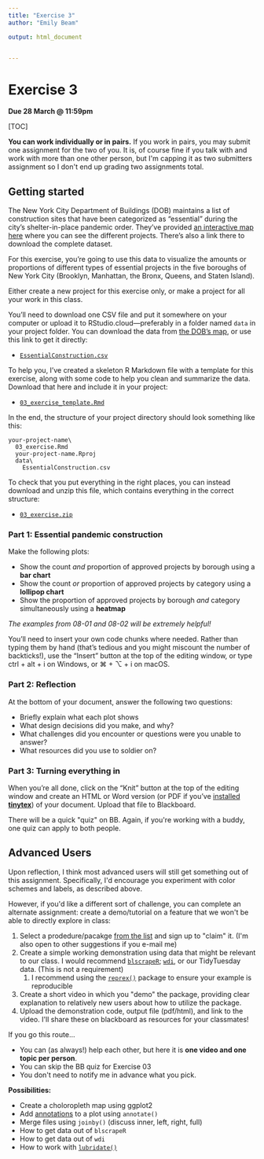 ```yaml
---
title: "Exercise 3"
author: "Emily Beam"

output: html_document


---
```


# Exercise 3

**Due 28 March @ 11:59pm**

[TOC]

**You can work individually or in pairs.** If you work in pairs, you may submit one assignment for the two of you. It is, of course fine if you talk with and work with more than one other person, but I'm capping it as two submitters assignment so I don't end up grading two assignments total.





## Getting started

The New York City Department of Buildings (DOB) maintains a list of  construction sites that have been categorized as “essential” during the  city’s shelter-in-place pandemic order. They’ve provided [an interactive map here](https://www1.nyc.gov/assets/buildings/html/essential-active-construction.html) where you can see the different projects. There’s also a link there to download the complete dataset.

For this exercise, you’re going to use this data to visualize the amounts or proportions of different types of essential projects in the  five boroughs of New York City (Brooklyn, Manhattan, the Bronx, Queens,  and Staten Island).

Either create a new project for this exercise only, or make a project for all your work in this class.

You’ll need to download one CSV file and put it somewhere on your computer or upload it to RStudio.cloud—preferably in a folder named `data` in your project folder. You can download the data from [the DOB’s map](https://www1.nyc.gov/assets/buildings/html/essential-active-construction.html), or use this link to get it directly:

- [`EssentialConstruction.csv`](EssentialConstruction.csv)

To help you, I’ve created a skeleton R Markdown file with a template  for this exercise, along with some code to help you clean and summarize  the data. Download that here and include it in your project:

- [`03_exercise_template.Rmd`](03_exercise_template)

In the end, the structure of your project directory should look something like this:

```
your-project-name\
  03_exercise.Rmd
  your-project-name.Rproj
  data\
    EssentialConstruction.csv
```

To check that you put everything in the right places, you can instead download and unzip this file, which contains everything in the correct structure:

- [`03_exercise.zip`](03_exercise.zip)



### Part 1: Essential pandemic construction

Make the following plots:

- Show the count *and* proportion of approved projects by borough using a **bar chart**
- Show the count *or* proportion of approved projects by category using a **lollipop chart**
- Show the proportion of approved projects by borough *and* category simultaneously using a **heatmap**

*The examples from 08-01 and 08-02 will be extremely helpful!*

You’ll need to insert your own code chunks where needed. Rather than  typing them by hand (that’s tedious and you might miscount the number of backticks!), use the “Insert” button at the top of the editing window,  or type ctrl + alt + i on Windows, or ⌘ + ⌥ + i on macOS.

### Part 2: Reflection

At the bottom of your document, answer the following two questions: 

- Briefly explain what each plot shows
- What design decisions did you make, and why?
- What challenges did you encounter or questions were you unable to answer? 
- What resources did you use to soldier on? 



### Part 3: Turning everything in

When you’re all done, click on the “Knit” button at the top of the  editing window and create an HTML or Word version (or PDF if you’ve [installed **tinytex**](https://datavizm20.classes.andrewheiss.com/resource/install/#install-tinytex)) of your document. Upload that file to Blackboard.

There will be a quick "quiz" on BB. Again, if you're working with a buddy, one quiz can apply to both people. 



## Advanced Users

Upon reflection, I think most advanced users will still get something out of this assignment. Specifically, I'd encourage you experiment with color schemes and labels, as described above. 

However, if you'd like a different sort of challenge, you can complete an alternate assignment: create a demo/tutorial on a feature that we won't be able to directly explore in class: 

1. Select a prodedure/pacakge [from the list](https://docs.google.com/spreadsheets/d/1pAHKMGHwS-Z8dgQXDTgzcg65w_-F08GAkyo5mM4PC3Q/edit?usp=sharing) and sign up to "claim" it. (I'm also open to other suggestions if you e-mail me)
2. Create a simple working demonstration using data that might be relevant to our class. I would recommend [`blscrapeR`](https://github.com/keberwein/blscrapeR); [`wdi`](https://cran.r-project.org/web/packages/WDI/WDI.pdf), or our TidyTuesday data. (This is not a requirement)
   1. I recommend using the [`reprex()`](https://www.tidyverse.org/help/#reprex) package to ensure your example is reproducible
3. Create a short video in which you "demo" the package, providing clear explanation to relatively new users about how to utilize the package. 
4. Upload the demonstration code, output file (pdf/html), and link to the video. I'll share these on blackboard as resources for your classmates!

If you go this route...

- You can (as always!) help each other, but here it is **one video and one topic per person**.
- You can skip the BB quiz for Exercise 03
- You don't need to notify me in advance what you pick.



**Possibilities:** 

- Create a choloropleth map using ggplot2 
- Add [annotations](https://ggplot2.tidyverse.org/reference/annotate.html) to a plot using `annotate()`
- Merge files using `joinby()` (discuss inner, left, right, full)
- How to get data out of `blscrapeR`
- How to get data out of `wdi`
- How to work with [`lubridate()`](https://lubridate.tidyverse.org/articles/lubridate.html)

